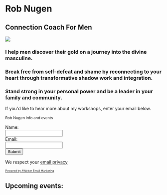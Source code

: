 # Rob Nugen

## Connection Coach For Men

<img src="https://b.robnugen.com/blog/2019/2019_aug_04_mkp_yoyogi_park_men.jpeg">

### I help men discover their gold on a journey into the divine masculine.

### Break free from self-defeat and shame by reconnecting to your heart through transformative shadow work and integration.

### Stand strong in your personal power and be a leader in your family and community.

If you'd like to hear more about my workshops, enter your email below.


<link rel="stylesheet" href="/css/aweber.css">
<form method="post" class="af-form-wrapper" accept-charset="UTF-8" action="https://www.aweber.com/scripts/addlead.pl">
  <div style="display: none;">
    <input type="hidden" name="meta_web_form_id" value="1884698591" />
    <input type="hidden" name="meta_split_id" value="" />
    <input type="hidden" name="listname" value="awlist6124041" />
    <input type="hidden" name="redirect" value="https://www.aweber.com/thankyou-coi.htm?m=text" id="redirect_ac41e43ea127ad6d5a9659c5ce678e1e" />
    <input type="hidden" name="meta_adtracking" value="Barefoot_info_and_events" />
    <input type="hidden" name="meta_message" value="1" />
    <input type="hidden" name="meta_required" value="name,email" />
    <input type="hidden" name="meta_tooltip" value="" />
  </div>
  <div id="af-form-1884698591" class="af-form">
    <div id="af-header-1884698591" class="af-header">
      <div class="bodyText">
        <p><span style="font-size: 12px;">Rob Nugen info and events</span></p>
      </div>
    </div>
    <div id="af-body-1884698591" class="af-body af-standards">
      <div class="af-element">
        <label class="previewLabel" for="awf_field-112651998">Name: </label>
        <div class="af-textWrap">
          <input id="awf_field-112651998" type="text" name="name" class="text" value="" onfocus=" if (this.value == '') { this.value = ''; }" onblur="if (this.value == '') { this.value='';} " tabindex="500" />
        </div>
        <div class="af-clear"></div>
      </div>
      <div class="af-element">
        <label class="previewLabel" for="awf_field-112651999">Email: </label>
        <div class="af-textWrap"><input class="text" id="awf_field-112651999" type="text" name="email" value="" tabindex="501" onfocus=" if (this.value == '') { this.value = ''; }" onblur="if (this.value == '') { this.value='';} " />
        </div>
        <div class="af-clear"></div>
      </div>
      <div class="af-element buttonContainer">
        <input name="submit" class="submit" type="submit" value="Submit" tabindex="502" />
        <div class="af-clear"></div>
      </div>
      <div class="af-element privacyPolicy" style="">
        <p>We respect your <a title="Privacy Policy" href="https://www.aweber.com/permission.htm" target="_blank" rel="nofollow">email privacy</a></p>
        <div class="af-clear"></div>
      </div>
      <div class="af-element poweredBy" style="font-size: 9px;">
        <p><a href="https://www.aweber.com" title="AWeber Email Marketing" target="_blank" rel="nofollow">Powered by AWeber Email Marketing</a></p>
        <div class="af-clear"></div>
      </div>
      <div class="af-element tag" style="display:none;"><input id="awf_tag-112652003" type="hidden" name="tag_112652003" value="rnc" /></div>
    </div>
  </div>
  <div style="display: none;"><img src="https://forms.aweber.com/form/displays.htm?id=jBwcLGycHKycjA==" alt="" /></div>
</form>
<link rel="script" href="/js/aweber_ie.js">

<!-- /AWeber Web Form Generator 3.0.1 -->


## Upcoming events:
